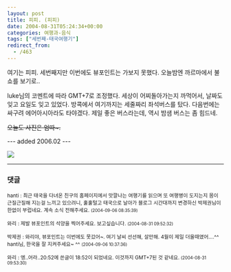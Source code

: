 ```yaml
---
layout: post
title: 피피. (피피)
date: 2004-08-31T05:24:34+00:00
categories: 여행과-음식
tags: ["세번째-태국여행기"]
redirect_from:
  - /463
---
```


여기는 피피. 세번째지만 이번에도 뷰포인트는 가보지 못했다. 오늘밤엔 까르마에서 불쇼를 보기로..

luke님의 코멘트에 따라 GMT+7로 조정했다. 세상이 어찌돌아가는지 까먹어서, 날짜도 잊고 요일도 잊고 있었다. 방콕에서 여기까지는 세줄짜리 좌석버스를 탔다. 다음번에는 싸구려 에어아시아라도 타야겠다. 제일 좋은 버스라는데, 역시 밤샘 버스는 좀 힘드네.

<S>오늘도 사진은 엄따~.</S>

--- added 2006.02 ---

<A href="http://www.flickr.com/photos/jinto/3230932942/" target=flickr><img src="http://farm4.static.flickr.com/3101/3230932942_58f9730533.jpg"></A>

* * *

### 댓글



<!--- cmt:806 --->
<!--- mail: --->
<!--- parent:0 --->

<small class=comment>hanti : 최근 태국을 다녀온 친구의 홈페이지에서 맛깔나는 여행기를 읽으며 또 여행병이 도지는지 몸이 근질근질해 지는걸 느끼고 있으려니, 훌훌털고 태국으로 날아가 블로그 시간대까지 변경하신 박제권님이 한없이 부럽네요.   계속 소식 전해주세요. <small>(2004-09-06 08:35:39)</small></small>


<!--- cmt:807 --->
<!--- mail: --->
<!--- parent:0 --->

<small class=comment>와리 : 제발 뷰포인트의 석양을 찍어주세요. 보고싶습니다. <small>(2004-08-31 09:52:32)</small></small>


<!--- cmt:808 --->
<!--- mail: --->
<!--- parent:0 --->

<small class=comment>박제권 : 와리야, 뷰포인트는 이번에도 못갔어~. 여기 날씨 선선해, 살만해. 4월이 제일 더울때였어....^^  hanti님, 한국을 잘 지켜주세요~ ^^ <small>(2004-09-06 10:37:36)</small></small>


<!--- cmt:809 --->
<!--- mail: --->
<!--- parent:0 --->

<small class=comment>와리 : 엥..어라..20:52에 쓴글이 18:52이 되었네요.  이것까지 GMT+7된 것 같네요. <small>(2004-08-31 09:53:30)</small></small>

